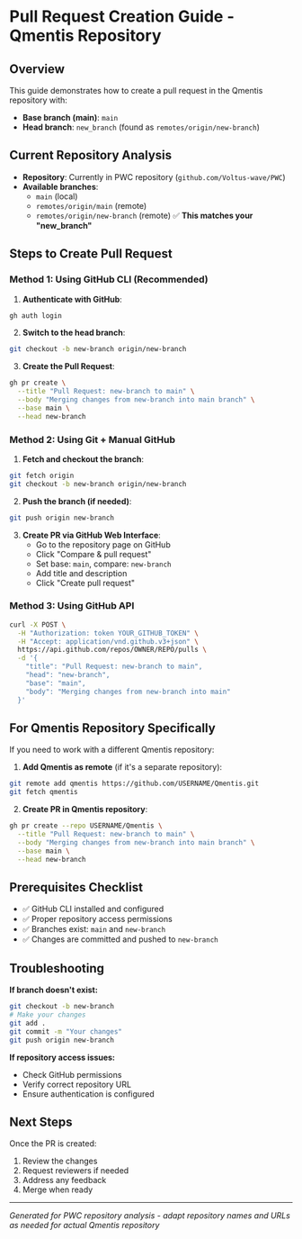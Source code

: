 # Pull Request Creation Guide - Qmentis Repository

## Overview
This guide demonstrates how to create a pull request in the Qmentis repository with:
- **Base branch (main)**: `main` 
- **Head branch**: `new_branch` (found as `remotes/origin/new-branch`)

## Current Repository Analysis
- **Repository**: Currently in PWC repository (`github.com/Voltus-wave/PWC`)
- **Available branches**:
  - `main` (local)
  - `remotes/origin/main` (remote)
  - `remotes/origin/new-branch` (remote) ✅ **This matches your "new_branch"**

## Steps to Create Pull Request

### Method 1: Using GitHub CLI (Recommended)

1. **Authenticate with GitHub**:
```bash
gh auth login
```

2. **Switch to the head branch**:
```bash
git checkout -b new-branch origin/new-branch
```

3. **Create the Pull Request**:
```bash
gh pr create \
  --title "Pull Request: new-branch to main" \
  --body "Merging changes from new-branch into main branch" \
  --base main \
  --head new-branch
```

### Method 2: Using Git + Manual GitHub

1. **Fetch and checkout the branch**:
```bash
git fetch origin
git checkout -b new-branch origin/new-branch
```

2. **Push the branch (if needed)**:
```bash
git push origin new-branch
```

3. **Create PR via GitHub Web Interface**:
   - Go to the repository page on GitHub
   - Click "Compare & pull request" 
   - Set base: `main`, compare: `new-branch`
   - Add title and description
   - Click "Create pull request"

### Method 3: Using GitHub API

```bash
curl -X POST \
  -H "Authorization: token YOUR_GITHUB_TOKEN" \
  -H "Accept: application/vnd.github.v3+json" \
  https://api.github.com/repos/OWNER/REPO/pulls \
  -d '{
    "title": "Pull Request: new-branch to main",
    "head": "new-branch",
    "base": "main",
    "body": "Merging changes from new-branch into main"
  }'
```

## For Qmentis Repository Specifically

If you need to work with a different Qmentis repository:

1. **Add Qmentis as remote** (if it's a separate repository):
```bash
git remote add qmentis https://github.com/USERNAME/Qmentis.git
git fetch qmentis
```

2. **Create PR in Qmentis repository**:
```bash
gh pr create --repo USERNAME/Qmentis \
  --title "Pull Request: new-branch to main" \
  --body "Merging changes from new-branch into main branch" \
  --base main \
  --head new-branch
```

## Prerequisites Checklist

- ✅ GitHub CLI installed and configured
- ✅ Proper repository access permissions
- ✅ Branches exist: `main` and `new-branch`
- ✅ Changes are committed and pushed to `new-branch`

## Troubleshooting

**If branch doesn't exist:**
```bash
git checkout -b new-branch
# Make your changes
git add .
git commit -m "Your changes"
git push origin new-branch
```

**If repository access issues:**
- Check GitHub permissions
- Verify correct repository URL
- Ensure authentication is configured

## Next Steps

Once the PR is created:
1. Review the changes
2. Request reviewers if needed
3. Address any feedback
4. Merge when ready

---
*Generated for PWC repository analysis - adapt repository names and URLs as needed for actual Qmentis repository*